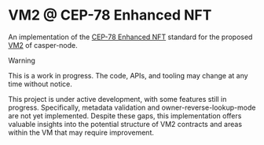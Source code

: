 # VM2 @ CEP-78 Enhanced NFT
An implementation of the [CEP-78 Enhanced NFT](https://github.com/casper-network/ceps/blob/master/text/0078-enhanced-nft-standard.md) standard for the proposed [VM2](https://github.com/casper-network/casper-node/pull/4806) of casper-node.

> [!WARNING]
> This is a work in progress. The code, APIs, and tooling may change at any time without notice.

This project is under active development, with some features still in progress. Specifically, metadata validation and owner-reverse-lookup-mode are not yet implemented. Despite these gaps, this implementation offers valuable insights into the potential structure of VM2 contracts and areas within the VM that may require improvement.
